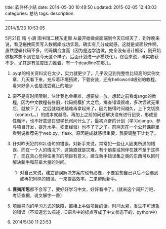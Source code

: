 
title: 软件杯小结
date: 2014-05-30 10:49:50
updated: 2015-02-05 12:43:03
categories: 总结
tags:
description:

---

2014/5/30 10:53:05

5月21日 晴 小满 图书馆二楼东走廊
从最开始做桌面端到今天已经天了，到昨晚来说，看见拖拽网页写入数据库成功实现，确实有几分成就感，这就是桌面软件啊，虽然逻辑代码不多，代码耦合度高（因为是边学边做，完全没有设计框架，刚开始做根本想不到它是今天这个样子，后面计划进一步模块化）。综合来说，确实收获不少，尤其是有进度压力推着，有一个deadline在那儿。

1. pyqt的相关资料实在太少，实力就更少了，几乎没见到完整性比较高的实例文章，几天看下来，充斥着环境搭建，下载安装，还有helloworld级别的教程，看来好多人也是浅尝辄止的地步

2. 要不是有时间限制，估计我也会畏难，想要放一放，想起之前看django的教程，因为中文教程有些旧，代码规模扩大之后，排查错误很难，多次尝试无果后，就放下了，之后就越来越难再拿起来了，因为拖得时间越久，上下文切换（context。。）的成本就越高，再加上之前的问题解决没有进行记录，形成恶性循环，也不好意思在想学长询问什么了，最初兴奋的计划（学习django，参与项目开发，提升水平，积累经验）也不了了之了。前两天在一个公开课群里看到说推荐先学web.py，flask，原因是成就感很重要，我要调整下计划了。
3. 针对昨天犯的SQL语句的错误。对新手来说，常常犯一些让人匪夷所思的错误，而在一个人的情况下，这简直就是灾难，有个前辈或同伴在就不至于这样了，现在真心觉得任勇军的项目有意义，建立新手错误集之类的东西可以同时解决新手和前辈大量的时间。
    1. 对自己来说，建立错误解决方案库也有必要，不要妄想自己以后不会遇到或再犯同样的错误。一来提高效率，二来帮助新手。
4. **匪夷所思**都不会写了，要好好学习中文，好好看书了。（就来这个词开刀吧，考证查据，说文解字一番）
5. 项目导向的学习方式的缺陷，直接上手做项目的话，时间太紧，发生不可想象的错误（不知道怎么描述，C语言中的标点写成了中文状态下的，python中）
6. 2014/5/30 11:23:53


